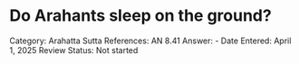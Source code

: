 # Do Arahants sleep on the ground?

Category: Arahatta
Sutta References: AN 8.41
Answer: -
Date Entered: April 1, 2025
Review Status: Not started